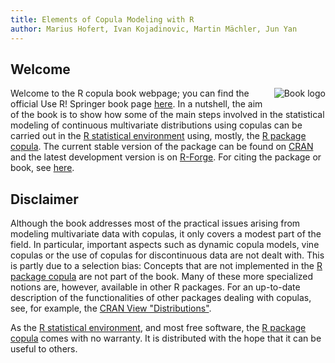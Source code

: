 ```yaml
---
title: Elements of Copula Modeling with R
author: Marius Hofert, Ivan Kojadinovic, Martin Mächler, Jun Yan
---
```


## Welcome
<img src = "https://images.springer.com/sgw/books/medium/9783319896342.jpg" alt = "Book logo" style = "float: right; margin: 0px 0px 8px 8px;"/>

<!-- <img src = "https://images.springer.com/sgw/books/medium/9783319896342.jpg" alt = "Book logo" style = "display: block; margin-left: auto; margin-right: auto; width: 35%;"/> -->

Welcome to the R copula book webpage; you can find the official Use R! Springer
book page [here](http://www.springer.com/de/book/9783319896342).
In a nutshell, the aim of the book is to show how some of the main steps
involved in the statistical modeling of continuous multivariate distributions
using copulas can be carried out in the
[R statistical environment](http://www.r-project.org) using, mostly, the
[R package copula](https://cran.r-project.org/package=copula).
The current stable version of the package can be found on
[CRAN](http://cran.r-project.org/package=copula) and the latest development version
is on [R-Forge](https://r-forge.r-project.org/projects/copula/). For citing the package or book,
see [here](cite.html).

## Disclaimer

Although the book addresses most of the practical issues arising from modeling
multivariate data with copulas, it only covers a modest part of the field. In
particular, important aspects such as dynamic copula models, vine copulas or the
use of copulas for discontinuous data are not dealt with. This is partly due to
a selection bias: Concepts that are not implemented in the
[R package copula](https://cran.r-project.org/package=copula)
are not part of the book. Many of these more specialized notions
are, however, available in other R packages. For an up-to-date description of
the functionalities of other packages dealing with copulas, see, for example,
the
[CRAN View "Distributions"](https://cran.r-project.org/web/views/Distributions.html).

As the [R statistical environment](http://www.r-project.org), and most free
software, the [R package copula](https://cran.r-project.org/package=copula)
comes with no warranty. It is distributed with the hope that it can be useful to
others.

